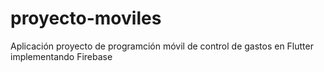 # proyecto-moviles
Aplicación proyecto de programción móvil de control de gastos en Flutter implementando Firebase
